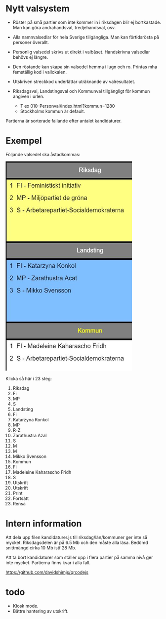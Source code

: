 # Nytt valsystem

* Röster på små partier som inte kommer in i riksdagen blir ej bortkastade. Man kan göra andrahandsval, tredjehandsval, osv.
* Alla namnvalsedlar för hela Sverige tillgängliga. Man kan förtidsrösta på personer överallt.
* Personlig valsedel skrivs ut direkt i valbåset. Handskrivna valsedlar behövs ej längre.
* Den röstande kan skapa sin valsedel hemma i lugn och ro. Printas mha femställig kod i vallokalen.
* Utskriven streckkod underlättar uträknande av valresultatet.

* Riksdagsval, Landstingsval och Kommunval tillgängligt för kommun angiven i urlen.
  * T ex 010-Personval/index.html?kommun=1280
  * Stockholms kommun är default.

Partierna är sorterade fallande efter antalet kandidaturer.

# Exempel

Följande valsedel ska åstadkommas:

![Personval](Personval.JPG "personval")

Klicka så här i 23 steg:

1. Riksdag
1. Fi
1. MP
1. S
1. Landsting
1. Fi
1. Katarzyna Konkol
1. MP
1. R-Z
1. Zarathustra Azal
1. S
1. M
1. M
1. Mikko Svensson
1. Kommun
1. Fi
1. Madeleine Kaharascho Fridh
1. S
1. Utskrift
1. Utskrift
1. Print
1. Fortsätt
1. Rensa

# Intern information

Att dela upp filen kandidaturer.js till riksdag/län/kommuner ger inte så mycket.
Riksdagsdelen är på 6.5 Mb och den måste alla läsa. Bedömd snittmängd cirka 10 Mb istf 28 Mb. 

Att ta bort kandidaturer som ställer upp i flera partier på samma nivå ger inte mycket.
Partierna finns kvar i alla fall.

https://github.com/davidshimjs/qrcodejs

# todo

* Kiosk mode.
* Bättre hantering av utskrift.
